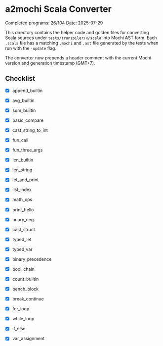 # a2mochi Scala Converter

Completed programs: 26/104
Date: 2025-07-29

This directory contains the helper code and golden files for converting Scala
sources under `tests/transpiler/x/scala` into Mochi AST form.
Each `.scala` file has a matching `.mochi` and `.ast` file generated by the
tests when run with the `-update` flag.

The converter now prepends a header comment with the current Mochi version and
generation timestamp (GMT+7).

## Checklist
- [x] append_builtin
- [x] avg_builtin
- [x] sum_builtin
- [x] basic_compare
- [x] cast_string_to_int
- [x] fun_call
- [x] fun_three_args
- [x] len_builtin
- [x] len_string
- [x] let_and_print
- [x] list_index
- [x] math_ops
- [x] print_hello
- [x] unary_neg
- [x] cast_struct
- [x] typed_let
- [x] typed_var
- [x] binary_precedence
- [x] bool_chain
- [x] count_builtin
- [x] bench_block
- [x] break_continue
- [x] for_loop
- [x] while_loop
- [x] if_else
- [x] var_assignment

